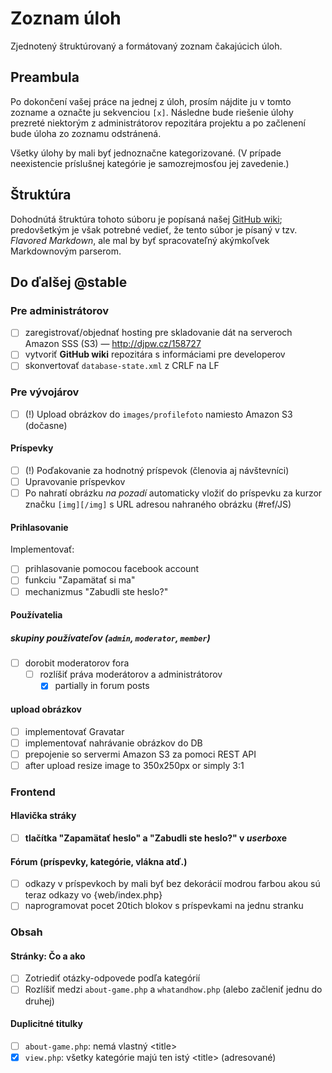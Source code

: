 # Zoznam úloh

 Zjednotený štruktúrovaný a formátovaný zoznam čakajúcich úloh.

## Preambula

 Po dokončení vašej práce na jednej z úloh, prosím nájdite ju v tomto zozname a označte ju sekvenciou `[x]`. Následne bude riešenie úlohy prezreté niektorým z administrátorov repozitára projektu a po začlenení bude úloha zo zoznamu odstránená.

 Všetky úlohy by mali byť jednoznačne kategorizované. (V prípade neexistencie príslušnej kategórie je samozrejmosťou jej zavedenie.)

## Štruktúra

 Dohodnútá štruktúra tohoto súboru je popísaná našej [GitHub wiki](https://github.com/Kubo2/diggyshelper/wiki/Zoznam-úloh); predovšetkým je však potrebné vedieť, že tento súbor je písaný v tzv. _Flavored Markdown_, ale mal by byť spracovateľný akýmkoľvek Markdownovým parserom.

## Do ďalšej @stable
### Pre administrátorov

  - [ ] zaregistrovať/objednať hosting pre skladovanie dát na serveroch Amazon SSS (S3) — http://djpw.cz/158727
  - [ ] vytvoriť **GitHub wiki** repozitára s informáciami pre developerov
  - [ ] skonvertovať `database-state.xml` z CRLF na LF

### Pre vývojárov

  - [ ]  (!) Upload obrázkov do `images/profilefoto` namiesto Amazon S3 (dočasne)

#### Príspevky

  - [ ]  (!) Poďakovanie za hodnotný príspevok (členovia aj návštevníci)
  - [ ] Upravovanie príspevkov
  - [ ] Po nahratí obrázku _na pozadí_ automaticky vložiť do príspevku za kurzor značku `[img][/img]` s URL adresou nahraného obrázku (#ref/JS)

#### Prihlasovanie

Implementovať:

  - [ ] prihlasovanie pomocou facebook account
  - [ ] funkciu "Zapamätať si ma"
  - [ ] mechanizmus "Zabudli ste heslo?"

#### Používatelia
##### skupiny používateľov (`admin`, `moderator`, `member`)

  - [ ] dorobit moderatorov fora
    - [ ] rozlíšiť práva moderátorov a administrátorov
      - [x] partially in forum posts

#### upload obrázkov

  - [ ] implementovať Gravatar
  - [ ] implementovať nahrávanie obrázkov do DB
  - [ ] prepojenie so servermi Amazon S3 za pomoci REST API
  - [ ] after upload resize image to 350x250px or simply 3:1

### Frontend
#### Hlavička stráky

  - [ ] **tlačítka "Zapamätať heslo" a "Zabudli ste heslo?" v *userbox*e**

#### Fórum (príspevky, kategórie, vlákna atď.)

  - [ ] odkazy v príspevkoch by mali byť bez dekorácií modrou farbou akou sú teraz odkazy vo {web/index.php}
  - [ ] naprogramovat pocet 20tich blokov s príspevkami na  jednu stranku

### Obsah
#### Stránky: Čo a ako

  - [ ] Zotriediť otázky-odpovede podľa kategórií
  - [ ] Rozlíšiť medzi `about-game.php` a `whatandhow.php` (alebo začleniť jednu do druhej)

#### Duplicitné titulky

  - [ ] `about-game.php`: nemá vlastný &lt;title>
  - [x] `view.php`: všetky kategórie majú ten istý &lt;title> (adresované)
